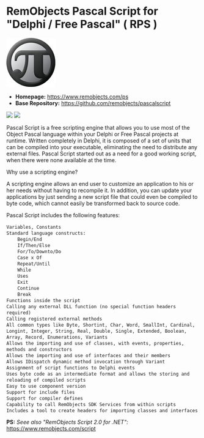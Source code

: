# RemObjects Pascal Script for "Delphi / Free Pascal" ( RPS )

![Sample](Articles/ps-128.png?raw=true)

- **Homepage:** https://www.remobjects.com/ps
- **Base Repository:** https://github.com/remobjects/pascalscript

![](https://tokei.rs/b1/github/pult/pascalscript?category=code) ![](https://tokei.rs/b1/github/pult/pascalscript?category=files)

 Pascal Script is a free scripting engine that allows you to use most of the Object Pascal language within your Delphi or Free Pascal projects at runtime. Written completely in Delphi, it is composed of a set of units that can be compiled into your executable, eliminating the need to distribute any external files. Pascal Script started out as a need for a good working script, when there were none available at the time.

Why use a scripting engine?

A scripting engine allows an end user to customize an application to his or her needs without having to recompile it. In addition, you can update your applications by just sending a new script file that could even be compiled to byte code, which cannot easily be transformed back to source code.

Pascal Script includes the following features:

    Variables, Constants
    Standard language constructs:
        Begin/End
        If/Then/Else
        For/To/Downto/Do
        Case x Of
        Repeat/Until
        While
        Uses
        Exit
        Continue
        Break
    Functions inside the script
    Calling any external DLL function (no special function headers required)
    Calling registered external methods
    All common types like Byte, Shortint, Char, Word, SmallInt, Cardinal, Longint, Integer, String, Real, Double, Single, Extended, Boolean, Array, Record, Enumerations, Variants
    Allows the importing and use of classes, with events, properties, methods and constructors
    Allows the importing and use of interfaces and their members
    Allows IDispatch dynamic method invocation through Variant
    Assignment of script functions to Delphi events
    Uses byte code as an intermediate format and allows the storing and reloading of compiled scripts
    Easy to use component version
    Support for include files
    Support for compiler defines
    Capability to call RemObjects SDK Services from within scripts
    Includes a tool to create headers for importing classes and interfaces

**PS:** *Seee also "RemObjects Script 2.0 for .NET":* https://www.remobjects.com/script
